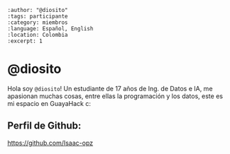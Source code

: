 
```{post} 2023-07-18
:author: "@diosito"
:tags: participante
:category: miembros
:language: Español, English
:location: Colombia
:excerpt: 1
```

# @diosito

Hola soy `@diosito`! Un estudiante de 17 años de Ing. de Datos e IA, me apasionan muchas cosas, entre ellas la programación y los datos, este es mi espacio en GuayaHack c:

## Perfil de Github:
https://github.com/Isaac-opz